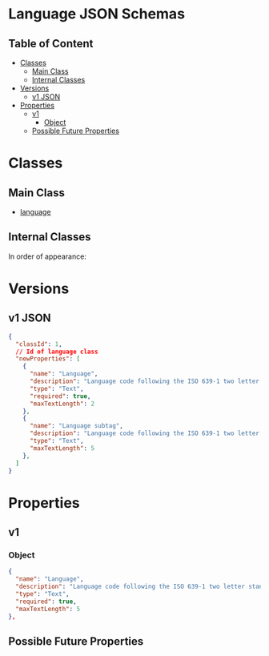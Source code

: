 Language JSON Schemas
====================

Table of Content
----------------
<!-- TOC START min:1 max:3 link:true asterisk:false update:true -->
- [Classes](#classes)
  - [Main Class](#main-class)
  - [Internal Classes](#internal-classes)
- [Versions](#versions)
  - [v1 JSON](#v1-json)
- [Properties](#properties)
  - [v1](#v1)
    - [Object](#object)
  - [Possible Future Properties](#possible-future-properties)
<!-- TOC END -->

# Classes

## Main Class
- [language](/joystream-content-system/classes/general/language.md)

## Internal Classes
In order of appearance:

# Versions

## v1 JSON

```json
{
  "classId": 1,
  // Id of language class
  "newProperties": [
    {
      "name": "Language",
      "description": "Language code following the ISO 639-1 two letter standard, eg. 'en' for English.",
      "type": "Text",
      "required": true,
      "maxTextLength": 2
    },
    {
      "name": "Language subtag",
      "description": "Language code following the ISO 639-1 two letter standard, with subtags, eg. 'en-US' for US English, for further clarification.",
      "type": "Text",
      "maxTextLength": 5
    },
  ]
}
```

# Properties

## v1

### Object
```json
{
  "name": "Language",
  "description": "Language code following the ISO 639-1 two letter standard, eg. 'en' for English. Also allows subtags, eg 'en-US' for US english.",
  "type": "Text",
  "required": true,
  "maxTextLength": 5
},
```

## Possible Future Properties
